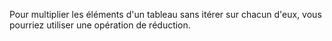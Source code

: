 Pour multiplier les éléments d'un tableau sans itérer sur chacun d'eux, vous pourriez utiliser une opération de réduction.